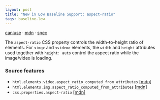 ```yaml
---
layout: post
title: "New in Low Baseline Support: aspect-ratio"
tags: baseline-low
---
```


[caniuse](https://caniuse.com/?search=aspect-ratio) · [mdn](https://developer.mozilla.org/en-US/search?q=aspect-ratio) · [spec](https://drafts.csswg.org/css-sizing-4/#aspect-ratio)

The `aspect-ratio` CSS property controls the width-to-height ratio of elements. For `<img>` and `<video>` elements, the `width` and `height` attributes used together with `height: auto` control the aspect ratio while the image/video is loading.

### Source features

- ``html.elements.video.aspect_ratio_computed_from_attributes`` [[mdn]](https://developer.mozilla.org/en-US/search?q=html.elements.video.aspect_ratio_computed_from_attributes)
- ``html.elements.img.aspect_ratio_computed_from_attributes`` [[mdn]](https://developer.mozilla.org/en-US/search?q=html.elements.img.aspect_ratio_computed_from_attributes)
- ``css.properties.aspect-ratio`` [[mdn]](https://developer.mozilla.org/en-US/search?q=css.properties.aspect-ratio)
